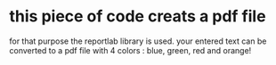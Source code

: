 # this piece of code creats a pdf file
 for that purpose the reportlab library is used.
 your entered text can be converted to a pdf file with 4 colors : blue, green, red and orange!
